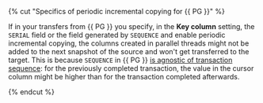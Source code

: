 {% cut "Specifics of periodic incremental copying for {{ PG }}" %}

If in your transfers from {{ PG }} you specify, in the **Key column** setting, the `SERIAL` field or the field generated by `SEQUENCE` and enable periodic incremental copying, the columns created in parallel threads might not be added to the next snapshot of the source and won't get transferred to the target. This is because `SEQUENCE` in {{ PG }} [is agnostic of transaction sequence](https://www.postgresql.org/docs/current/functions-sequence.html): for the previously completed transaction, the value in the cursor column might be higher than for the transaction completed afterwards.

{% endcut %}